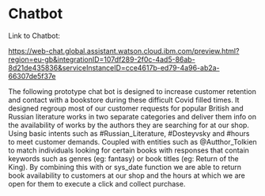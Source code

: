 # Chatbot

Link to Chatbot:

https://web-chat.global.assistant.watson.cloud.ibm.com/preview.html?region=eu-gb&integrationID=107df289-2f0c-4ad5-86ab-8d21de435836&serviceInstanceID=cce4617b-ed79-4a96-ab2a-66307de5f37e

The following prototype chat bot is designed to increase customer retention and contact with a bookstore during these difficult Covid filled times. It designed regroup most of our customer requests for popular British and Russian literature works in two separate categories and deliver them info on the availability of works by the authors they are searching for at our shop. Using basic intents such as #Russian_Literature, #Dosteyvsky and #hours to meet customer demands. Coupled with entities such as @Autthor_Tolkien to match individuals looking for certain books with responses that contain keywords such as genres (eg: fantasy) or book titles (eg: Return of the King). By combining this with or sys_date function we are able to return book availability to customers at our shop and the hours at which we are open for them to execute a click and collect purchase.
